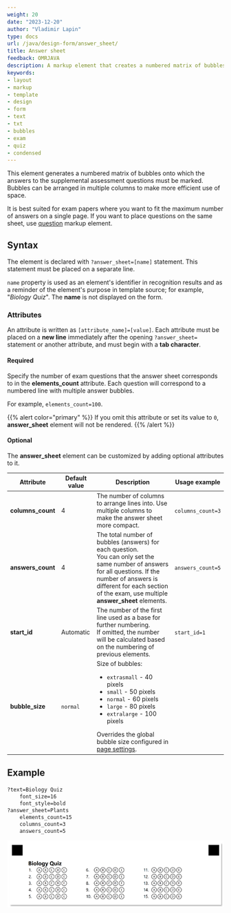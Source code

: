 ```yaml
---
weight: 20
date: "2023-12-20"
author: "Vladimir Lapin"
type: docs
url: /java/design-form/answer_sheet/
title: Answer sheet
feedback: OMRJAVA
description: A markup element that creates a numbered matrix of bubbles arranged in one or more columns.
keywords:
- layout
- markup
- template
- design
- form
- text
- txt
- bubbles
- exam
- quiz
- condensed
---
```


This element generates a numbered matrix of bubbles onto which the answers to the supplemental assessment questions must be marked. Bubbles can be arranged in multiple columns to make more efficient use of space.

It is best suited for exam papers where you want to fit the maximum number of answers on a single page. If you want to place questions on the same sheet, use [question](/omr/java/design-form/question/) markup element.

## Syntax

The element is declared with `?answer_sheet=[name]` statement. This statement must be placed on a separate line.

`name` property is used as an element's identifier in recognition results and as a reminder of the element's purpose in template source; for example, "_Biology Quiz_". The **name** is not displayed on the form.

### Attributes

An attribute is written as `[attribute_name]=[value]`. Each attribute must be placed on a **new line** immediately after the opening `?answer_sheet=` statement or another attribute, and must begin with a **tab character**.

#### Required

Specify the number of exam questions that the answer sheet corresponds to in the **elements_count** attribute. Each question will correspond to a numbered line with multiple answer bubbles.

For example, `elements_count=100`.

{{% alert color="primary" %}}
If you omit this attribute or set its value to `0`, **answer_sheet** element will not be rendered.
{{% /alert %}}

#### Optional

The **answer_sheet** element can be customized by adding optional attributes to it.

Attribute | Default value | Description | Usage example
--------- | ------------- | ----------- | -------------
**columns_count** | 4 | The number of columns to arrange lines into. Use multiple columns to make the answer sheet more compact. | `columns_count=3`
**answers_count** | 4 | The total number of bubbles (answers) for each question.<br />You can only set the same number of answers for all questions. If the number of answers is different for each section of the exam, use multiple **answer_sheet** elements. | `answers_count=5`
**start_id** | Automatic | The number of the first line used as a base for further numbering.<br />If omitted, the number will be calculated based on the numbering of previous elements. | `start_id=1`
**bubble_size** | `normal` | Size of bubbles:<ul><li>`extrasmall` - 40 pixels</li><li>`small` - 50 pixels</li><li>`normal` - 60 pixels</li><li>`large` - 80 pixels</li><li>`extralarge` - 100 pixels</li></ul>Overrides the global bubble size configured in [page settings](/omr/java/generate-template/page-setup/).

## Example

```text
?text=Biology Quiz
	font_size=16
	font_style=bold
?answer_sheet=Plants
	elements_count=15
	columns_count=3
	answers_count=5
```

![answer_sheet example](answer_sheet-example.png)
